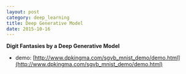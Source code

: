 ```yaml
---
layout: post
category: deep_learning
title: Deep Generative Model
date: 2015-10-16
---
```


**Digit Fantasies by a Deep Generative Model**

- demo: [http://www.dpkingma.com/sgvb_mnist_demo/demo.html](http://www.dpkingma.com/sgvb_mnist_demo/demo.html)